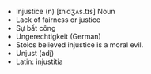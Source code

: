 - Injustice (n)	[ɪnˈdʒʌs.tɪs]	Noun
- Lack of fairness or justice
- Sự bất công
- Ungerechtigkeit (German)
- Stoics believed injustice is a moral evil.
- Unjust (adj)
- Latin: injustitia